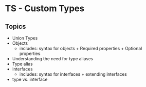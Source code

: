 
# TS - Custom Types

<!-- 

methodology: 
- follow the students portal
- encourage students to codealong

-->



## Topics

- Union Types
- Objects
    - includes: syntax for objects + Required properties + Optional properties
- Understanding the need for type aliases
- Type alias
- Interfaces
    - includes: syntax for interfaces + extending interfaces
- type vs. interface

